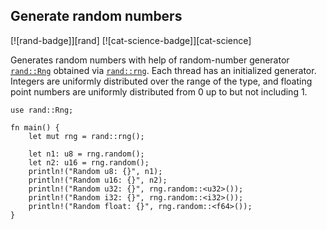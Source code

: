 ## Generate random numbers

[![rand-badge]][rand] [![cat-science-badge]][cat-science]

Generates random numbers with help of random-number
generator [`rand::Rng`] obtained via [`rand::rng`]. Each thread has an
initialized generator. Integers are uniformly distributed over the range of the
type, and floating point numbers are uniformly distributed from 0 up to but not
including 1.

```rust,edition2018
use rand::Rng;

fn main() {
    let mut rng = rand::rng();

    let n1: u8 = rng.random();
    let n2: u16 = rng.random();
    println!("Random u8: {}", n1);
    println!("Random u16: {}", n2);
    println!("Random u32: {}", rng.random::<u32>());
    println!("Random i32: {}", rng.random::<i32>());
    println!("Random float: {}", rng.random::<f64>());
}
```

[`rand::Rng`]: https://docs.rs/rand/*/rand/trait.Rng.html
[`rand::rng`]: https://docs.rs/rand/*/rand/fn.rng.html
